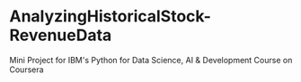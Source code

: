 # AnalyzingHistoricalStock-RevenueData

Mini Project for IBM's Python for Data Science, AI & Development Course on Coursera
